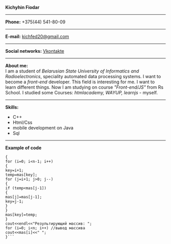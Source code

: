 **Kichyhin Fiodar**  
***   
**Phone:** +375(44) 541-80-09    
***  
**E-mail:** kichfed20@gmail.com   
***  
**Social networks:** [Vkontakte](https://vk.com/id157003469)  
***  
**About me:**  
I am a student of *Belarusian State University of Informatics and Radioelectronics*, speciality automated data processing systems. I want to become a *front-end* developer. This field is interesting for me. I want to learn different things. Now I am studying on course *"Front-end/JS"* from Rs School. I studied some Courses: *htmlacademy, WAYUP, learnjs* - myself.  
***  
**Skills:**  
* C++  
* Html/Css  
* mobile development on Java  
* Sql  
***  
**Example of code**   
```void InsertSort(int *mas, int n)  
{  
for (i=0; i<n-1; i++)  
{  
key=i+1;  
temp=mas[key];  
for (j=i+1; j>0; j--)  
{  
if (temp<mas[j-1])  
{  
mas[j]=mas[j-1];  
key=j-1;  
}  
}  
mas[key]=temp;  
}  
cout<<endl<<"Результирующий массив: ";  
for (i=0; i<n; i++) //вывод массива  
cout<<mas[i]<<" ";  
}```  
